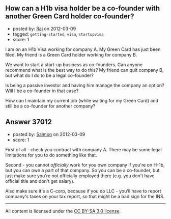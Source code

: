 ## How can a H1b visa holder be a co-founder with another Green Card holder co-founder?

- posted by: [Raj](https://stackexchange.com/users/-1/16428-raj) on 2012-03-09
- tagged: `getting-started`, `visa`, `startupvisa`
- score: 1

I am on an H1b Visa working for company A. My Green Card has just been filed.
My friend is a Green Card holder working for company B. 

We want to start a start-up business as co-founders. Can anyone recommend what is the best way to do this? My friend can quit company B, but what do I do to be a legal co-founder? 

Is being a passive investor and having him manage the company an option? Will I be a co-founder in that case? 

How can I maintain my current job (while waiting for my Green Card) and still be a co-founder for another company? 




## Answer 37012

- posted by: [Salmon](https://stackexchange.com/users/-1/5445-salmon) on 2012-03-09
- score: 1

First of all - check you contract with company A. There may be some legal limitations for you to do something like that.

Second - you cannot *officially* work for you own company if you're on H-1b, but you can own a part of that company. So you can be a co-founder, but just make sure you're not officially employed there (e.g. you don't have official title and don't get salary).

Also make sure it's a C-corp, because if you do LLC - you'll have to report company's taxes on your tax report, so that might be a bad sign for the INS.




---

All content is licensed under the [CC BY-SA 3.0 license](https://creativecommons.org/licenses/by-sa/3.0/).
